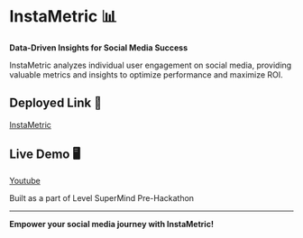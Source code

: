 # InstaMetric 📊

**Data-Driven Insights for Social Media Success**

InstaMetric analyzes individual user engagement on social media, providing valuable metrics and insights to optimize performance and maximize ROI.

## Deployed Link 🔗

[InstaMetric](https://insta-metric-5yh5.vercel.app/)


## Live Demo 🖥️

[Youtube](https://youtu.be/2HeHlF4QlvY)

Built as a part of Level SuperMind Pre-Hackathon

---

**Empower your social media journey with InstaMetric!**
